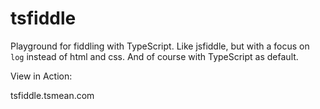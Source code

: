 # tsfiddle

Playground for fiddling with TypeScript. Like jsfiddle, but with a focus on `log` instead of html and css. And of course with TypeScript as default.

View in Action:

tsfiddle.tsmean.com